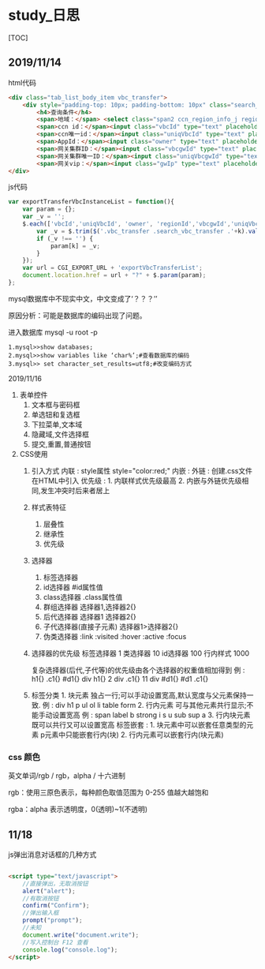 # study_日思

[TOC]

## 2019/11/14

html代码

```html
<div class="tab_list_body_item vbc_transfer">
    <div style="padding-top: 10px; padding-bottom: 10px" class="search_vbc_transfer">
        <h4>查询条件</h4>
        <span>地域：</span> <select class="span2 ccn_region_info_j regionId"></select></span>
        <span>ccn id：</span><input class="vbcId" type="text" placeholder="ID">
        <span>ccn唯一id：</span><input class="uniqVbcId" type="text" placeholder="">
        <span>AppId：</span><input class="owner" type="text" placeholder="请输入appId" value="<?php echo $appId;?>">
        <span>网关集群ID：</span><input class="vbcgwId" type="text" placeholder="请输入网关集群id">
        <span>网关集群唯一ID：</span><input class="uniqVbcgwId" type="text" placeholder="请输入网关集群唯一id">
        <span>网关vip：</span><input class="gwIp" type="text" placeholder="请输入网关vip">                 		</div>
</div>
```

js代码

```js
var exportTransferVbcInstanceList = function(){
    var param = {};
    var _v = '';
    $.each(['vbcId','uniqVbcId', 'owner', 'regionId','vbcgwId','uniqVbcgwId','gwIp'],function(i,k){
        var _v = $.trim($('.vbc_transfer .search_vbc_transfer .'+k).val());
        if (_v !== '') {
            param[k] = _v;
        }
    });
    var url = CGI_EXPORT_URL + 'exportVbcTransferList';
    document.location.href = url + "?" + $.param(param);
};
```

mysql数据库中不现实中文，中文变成了‘？？？’’

原因分析：可能是数据库的编码出现了问题。

进入数据库 mysql -u root -p 

```
1.mysql>>show databases;
2.mysql>>show variables like ‘char%’;#查看数据库的编码
3.mysql>> set character_set_results=utf8;#改变编码方式
```

2019/11/16

1. 表单控件
	1. 文本框与密码框
	2. 单选钮和复选框
	3. 下拉菜单,文本域
	4. 隐藏域,文件选择框
	5. 提交,重置,普通按钮
2. CSS使用
	1. 引入方式
		内联 : style属性 style="color:red;"
		内嵌 : <style>
							选择器{}
					 </style>
		外链 : 创建.css文件
					 在HTML中引入<link rel="" href="" type="">
		优先级 :
			1. 内联样式优先级最高
			2. 内嵌与外链优先级相同,发生冲突时后来者居上
	2. 样式表特征
		1. 层叠性
		2. 继承性
		3. 优先级
	3. 选择器
		1. 标签选择器
		2. id选择器 #id属性值
		3. class选择器 .class属性值
		4. 群组选择器
				选择器1,选择器2{}
		5. 后代选择器
				选择器1 选择器2{}
		6. 子代选择器(直接子元素)
				选择器1>选择器2{}
		7. 伪类选择器
				:link
				:visited
				:hover
				:active
				:focus
	4. 选择器的优先级
			标签选择器		1
			类选择器			10
			id选择器			100
			行内样式			1000

		 复杂选择器(后代,子代等)的优先级由各个选择器的权重值相加得到
		 例 :
				h1{} 
				.c1{}
				#d1{}
				div h1{}   2
				div .c1{}  11
				div #d1{}
				#d1 .c1{}
	5. 标签分类
			1. 块元素
				独占一行;可以手动设置宽高,默认宽度与父元素保持一致. 例 : div h1 p ul ol li table form
			2. 行内元素
				可与其他元素共行显示;不能手动设置宽高
				例 : span label b strong i s u sub sup a
			3. 行内块元素
				既可以共行又可以设置宽高
			标签嵌套 :
				1. 块元素中可以嵌套任意类型的元素
						p元素中只能嵌套行内(块)
				2. 行内元素可以嵌套行内(块元素)

### css 颜色

英文单词/rgb / 	rgb，alpha / 十六进制

rgb：使用三原色表示，每种颜色取值范围为 0-255 值越大越饱和

rgba：alpha 表示透明度，0(透明)~1(不透明)



## 11/18

js弹出消息对话框的几种方式

```html

<script type="text/javascript">
    //直接弹出，无取消按钮    
   	alert("alert");
    //有取消按钮
   	confirm("Confirm");
    //弹出输入框
   	prompt("prompt");
    //未知
   	document.write("document.write");
    //写入控制台 F12 查看
   	console.log("console.log"); 
</script>
```

